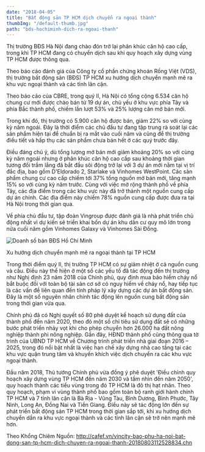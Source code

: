 ```yaml
---
date: "2018-04-05"
title: "Bất động sản TP HCM dịch chuyển ra ngoại thành"
thumbImg: "/default-thumb.jpg"
path: "bds-hochiminh-dich-ra-ngoai-thanh"
---
```

Thị trường BĐS Hà Nội đang chào đón trở lại phân khúc căn hộ cao cấp, trong khi TP HCM đang có chuyển dịch sau khi quy hoạch xây dựng vùng TP HCM được thông qua.

Theo báo cáo đánh giá của Công ty cổ phần chứng khoán Rồng Việt (VDS), thị trường bất động sản (BĐS) TP HCM xu hướng dịch chuyển mạnh mẽ ra khu vực ngoại thành và các tỉnh lân cận. 

Theo báo cáo của CBRE, trong quý II, Hà Nội có tổng cộng 6.534 căn hộ chung cư mới được chào bán từ 19 dự án, chủ yếu ở khu vực phía Tây và phía Bắc thành phố, chiếm lần lượt 53% và 25% lượng căn mở bán mới.

Trong khi đó, thị trường có 5.900 căn hộ được bán, giảm 22% so với cùng kỳ năm ngoái. Đây là thời điểm các chủ đầu tư đang tập trung rà soát lại các sản phẩm hiện tại để chuẩn bị ra mắt vào cuối năm và cũng để thị trường điều tiết và hấp thụ các sản phẩm chưa bán hết ở các quý trước đây.

Điều đáng chú ý, dù tổng lượng mở bán mới giảm khoảng 20% so với cùng kỳ năm ngoái nhưng ở phân khúc căn hộ cao cấp sau khoảng thời gian tương đối trầm lắng đã bắt đầu sôi động trở lại với 3 dự án mới nằm tại vị trí đắc địa, bao gồm D'Eldorado 2, Starlake và Vinhomes WestPoint. Các sản phẩm chung cư cao cấp chiếm tới 37% tổng nguồn mở bán mới, tăng mạnh 15% so với cùng kỳ năm trước.
Cùng với việc mở rộng thành phố về phía Tây, các địa điểm trong các khu vực này đã trở thành một nguồn cung cấp dự án chính. Các địa điểm này chiếm 78% nguồn cung cấp được đưa ra tại Hà Nội trong thời gian qua.

Về phía chủ đầu tư, tập đoàn Vingroup được đánh giá là nhà phát triển chủ động nhất vì dự kiến sẽ triển khai bốn dự án khu dân cư quy mô lớn trong nửa cuối năm gồm Vinhomes Galaxy và Vinhomes Sài Đồng.

![Doanh số bán BĐS Hồ Chí Minh](http://cafefcdn.com/thumb_w/640/2018/8/3/photo-1-1533270037284807204524.png)

Xu hướng dịch chuyển mạnh mẽ ra ngoại thành tại TP HCM

Trong thời điểm quý II, thị trường TP HCM có sự giảm nhiệt ở cả nguồn cung và cầu. Điều này thể hiện ở một số các yếu tố đã tác động đến thị trường như Nghị định 23 năm 2018 của Chính phủ, quy định mua bảo hiểm cháy nổ bắt buộc đối với toàn bộ tài sản cơ sở có nguy hiểm về cháy nổ, hay tiếp tục là các vấn đề liên quan đến tính pháp lý xây dựng các dự án bất động sản. Đây là một số nguyên nhân chính tác động lên nguồn cung bất động sản trong thời gian vừa qua.

Chính phủ đã có Nghị quyết số 80 phê duyệt kế hoạch sử dụng đất của thành phố đến năm 2020, theo đó một số chỉ tiêu sử dụng đất sẽ có những bước phát triển nhảy vọt khi cho phép chuyển hơn 26.000 ha đất nông nghiệp thành phi nông nghiệp. Gần đây, HĐND thành phố cũng thông qua tờ trình của UBND TP HCM về Chương trình phát triển nhà giai đoạn 2016 – 2025, trong đó nổi bật nhất là việc hạn chế xây dựng nhà cao tầng tại các khu vực quận trung tâm và khuyến khích việc dịch chuyển ra các khu vực ngoại thành.

Đầu năm 2018, Thủ tướng Chính phủ vừa đồng ý phê duyệt 'Điều chỉnh quy hoạch xây dựng vùng TP HCM đến năm 2030 và tầm nhìn đến năm 2050', quy hoạch thành các tiểu vùng trong đó TP HCM là đô thị hạt nhân. Theo quy hoạch, phạm vi vùng thành phố bao gồm toàn bộ ranh giới hành chính TP HCM và 7 tỉnh lân cận là Bà Rịa - Vũng Tàu, Bình Dương, Bình Phước, Tây Ninh, Long An, Đồng Nai và Tiền Giang. Điều này sẽ tác động lớn đến sự phát triển bất động sản TP HCM trong thời gian sắp tới, khi xu hướng dịch chuyển dần ra khu vực ngoại thành và các tỉnh lân cận sẽ trở nên mạnh mẽ hơn.

Theo Khổng Chiêm
Nguồn: http://cafef.vn/vincity-bao-phu-ha-noi-bat-dong-san-tp-hcm-dich-chuyen-ra-ngoai-thanh-20180803112528834.chn